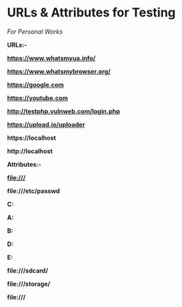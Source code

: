 # URLs & Attributes for Testing
<i>For Personal Works </i>
 
<b> URLs:-

https://www.whatsmyua.info/

https://www.whatsmybrowser.org/

https://google.com

https://youtube.com

http://testphp.vulnweb.com/login.php

https://upload.io/uploader

https://localhost

http://localhost

<b> Attributes:-</b>

[file:///](file:///)

file:///etc/passwd

C:

A:

B:

D:

E:

file:///sdcard/

file:///storage/

file:///

